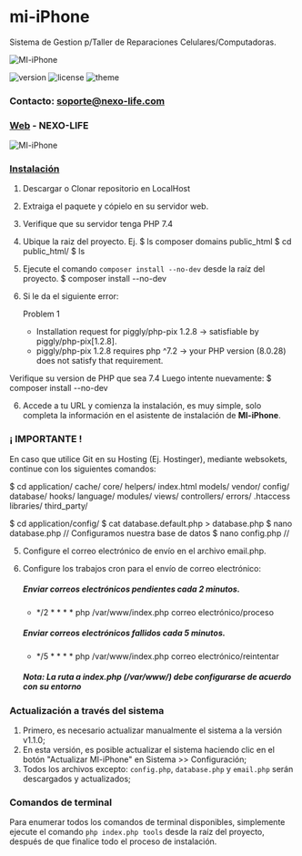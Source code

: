 [circleci-image]: https://img.shields.io/circleci/build/github/nestjs/nest/master?token=abc123def456
[circleci-url]: https://circleci.com/gh/nestjs/nest

# mi-iPhone
Sistema de Gestion p/Taller de Reparaciones Celulares/Computadoras.

![MI-iPhone](https://i.ibb.co/Vw5dvQY/logo-MI-i-Phone.png)

![version](https://img.shields.io/badge/version-1.0.0-blue.svg?longCache=true&style=flat-square)
![license](https://img.shields.io/badge/license-MIT-green.svg?longCache=true&style=flat-square)
![theme](https://img.shields.io/badge/theme-Matrix--Admin-lightgrey.svg?longCache=true&style=flat-square)


### Contacto: soporte@nexo-life.com
### [Web](https://https://mi-iphone.com.ar) - NEXO-LIFE

![MI-iPhone](https://i.ibb.co/Y7hGkXn/dash-MI-i-Phone.png)

### [Instalación](Instalacao_xampp_windows.md)

1. Descargar o Clonar repositorio en LocalHost
2. Extraiga el paquete y cópielo en su servidor web.
3. Verifique que su servidor tenga PHP 7.4
4. Ubique la raiz del proyecto. Ej.
    $ ls composer  domains  public_html
    $ cd public_html/
    $ ls

4. Ejecute el comando `composer install --no-dev` desde la raíz del proyecto.
    $ composer install --no-dev
5. Si le da el siguiente error: 

    Problem 1
    - Installation request for piggly/php-pix 1.2.8 -> satisfiable by piggly/php-pix[1.2.8].
    - piggly/php-pix 1.2.8 requires php ^7.2 -> your PHP version (8.0.28) does not satisfy that requirement.
    
Verifique su version de PHP que sea 7.4 Luego intente nuevamente:
    $ composer install --no-dev

6. Accede a tu URL y comienza la instalación, es muy simple, solo completa la información en el asistente de instalación de **MI-iPhone**.

### ¡ IMPORTANTE !

En caso que utilice Git en su Hosting (Ej. Hostinger), mediante websokets, continue con los siguientes comandos:

$ cd application/
cache/       core/        helpers/     index.html   models/      vendor/
config/      database/    hooks/       language/    modules/     views/
controllers/ errors/      .htaccess    libraries/   third_party/

$ cd application/config/
$ cat database.default.php > database.php
$ nano database.php // Configuramos nuestra base de datos
$ nano config.php //

5. Configure el correo electrónico de envío en el archivo email.php.
6. Configure los trabajos cron para el envío de correo electrónico:
    ##### Enviar correos electrónicos pendientes cada 2 minutos.
    - */2 * * * * php /var/www/index.php correo electrónico/proceso
    ##### Enviar correos electrónicos fallidos cada 5 minutos.
    - */5 * * * * php /var/www/index.php correo electrónico/reintentar

    ##### Nota: La ruta a index.php (/var/www/) debe configurarse de acuerdo con su entorno

### Actualización a través del sistema

1. Primero, es necesario actualizar manualmente el sistema a la versión v1.1.0;
2. En esta versión, es posible actualizar el sistema haciendo clic en el botón "Actualizar MI-iPhone" en Sistema >> Configuración;
3. Todos los archivos excepto: `config.php`, `database.php` y `email.php` serán descargados y actualizados;

### Comandos de terminal

Para enumerar todos los comandos de terminal disponibles, simplemente ejecute el comando `php index.php tools` desde la raíz del proyecto, después de que finalice todo el proceso de instalación.
